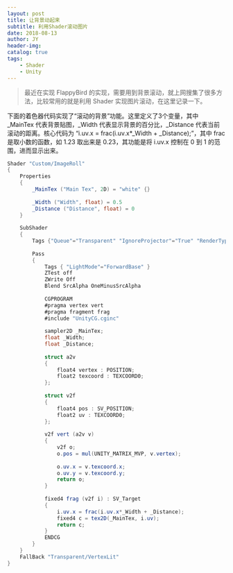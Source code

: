 ```yaml
---
layout: post
title: 让背景动起来
subtitle: 利用Shader滚动图片
date: 2018-08-13
author: JY
header-img: 
catalog: true
tags: 
    - Shader
    - Unity
---
```

> 最近在实现 FlappyBird 的实现，需要用到背景滚动，就上网搜集了很多方法，比较常用的就是利用 Shader 实现图片滚动，在这里记录一下。




下面的着色器代码实现了“滚动的背景”功能。这里定义了3个变量，其中 _MainTex 代表背景贴图，_Width 代表显示背景的百分比，_Distance 代表当前滚动的距离。核心代码为 “i.uv.x = frac(i.uv.x*_Width + _Distance);”，其中 frac 是取小数的函数，如 1.23 取出来是 0.23，其功能是将 i.uv.x 控制在 0 到 1 的范围，进而显示出来。 

```c#
Shader "Custom/ImageRoll" 
{
	Properties 
	{
		_MainTex ("Main Tex", 2D) = "white" {}
		
    	_Width ("Width", float) = 0.5
    	_Distance ("Distance", float) = 0
	}
	
	SubShader 
	{
		Tags {"Queue"="Transparent" "IgnoreProjector"="True" "RenderType"="Transparent"}
		
		Pass 
		{
			Tags { "LightMode"="ForwardBase" }
			ZTest off
			ZWrite Off
			Blend SrcAlpha OneMinusSrcAlpha
			
			CGPROGRAM
			#pragma vertex vert  
			#pragma fragment frag
			#include "UnityCG.cginc"
		
			sampler2D _MainTex;
			float _Width;
			float _Distance;
			  
			struct a2v 
			{  
			    float4 vertex : POSITION; 
			    float2 texcoord : TEXCOORD0;
			};  
			
			struct v2f 
			{  
			    float4 pos : SV_POSITION;
			    float2 uv : TEXCOORD0;
			};  
			
			v2f vert (a2v v) 
			{  
				v2f o;  
				o.pos = mul(UNITY_MATRIX_MVP, v.vertex);  
				
				o.uv.x = v.texcoord.x;
				o.uv.y = v.texcoord.y;
				return o;
			}  
			
			fixed4 frag (v2f i) : SV_Target 
			{
				i.uv.x = frac(i.uv.x*_Width + _Distance);
				fixed4 c = tex2D(_MainTex, i.uv);
				return c;
			}
			ENDCG
		}  
	}
	FallBack "Transparent/VertexLit"
}
```

